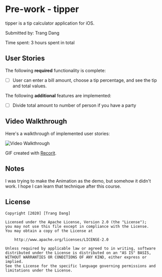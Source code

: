 # Pre-work - tipper

tipper is a tip calculator application for iOS.

Submitted by: Trang Dang

Time spent: 3 hours spent in total

## User Stories

The following **required** functionality is complete:

* [ ] User can enter a bill amount, choose a tip percentage, and see the tip and total values.



The following **additional** features are implemented:

- [ ] Divide total amount to number of person if you have a party

## Video Walkthrough 

Here's a walkthrough of implemented user stories:

<img src='http://g.recordit.co/BkM30dTTPt.gif' title='Video Walkthrough' width='' alt='Video Walkthrough' />

GIF created with [Recorit](https://recordit.co).

## Notes

I was trying to make the Animation as the demo, but somehow it didn't work. I hope I can learn that technique after this course.

## License

    Copyright [2020] [Trang Dang]

    Licensed under the Apache License, Version 2.0 (the "License");
    you may not use this file except in compliance with the License.
    You may obtain a copy of the License at

        http://www.apache.org/licenses/LICENSE-2.0

    Unless required by applicable law or agreed to in writing, software
    distributed under the License is distributed on an "AS IS" BASIS,
    WITHOUT WARRANTIES OR CONDITIONS OF ANY KIND, either express or implied.
    See the License for the specific language governing permissions and
    limitations under the License.
